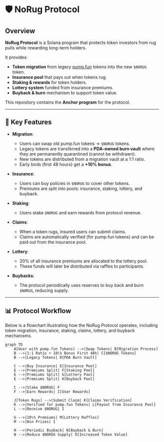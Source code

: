 # 🛡️ NoRug Protocol

## Overview
**NoRug Protocol** is a Solana program that protects token investors from rug pulls while rewarding long-term holders.  

It provides:
- **Token migration** from legacy [pump.fun](https://pump.fun) tokens into the new `$NORUG` token.  
- **Insurance pool** that pays out when tokens rug.  
- **Staking & rewards** for token holders.  
- **Lottery system** funded from insurance premiums.  
- **Buyback & burn** mechanism to support token value.  

This repository contains the **Anchor program** for the protocol.

---

## 🔑 Key Features
- **Migration**:  
  - Users can swap old pump.fun tokens → `$NORUG` tokens.  
  - Legacy tokens are transferred into a **PDA-owned burn vault** where they are permanently quarantined (cannot be withdrawn).  
  - New tokens are distributed from a migration vault at a 1:1 ratio.  
  - Early birds (first 48 hours) get a **+10% bonus**.  

- **Insurance**:  
  - Users can buy policies in `$NORUG` to cover other tokens.  
  - Premiums are split into pools: insurance, staking, lottery, and buyback.  

- **Staking**:  
  - Users stake `$NORUG` and earn rewards from protocol revenue.  

- **Claims**:  
  - When a token rugs, insured users can submit claims.  
  - Claims are automatically verified (for pump.fun tokens) and can be paid out from the insurance pool.  

- **Lottery**:  
  - 20% of all insurance premiums are allocated to the lottery pool.  
  - These funds will later be distributed via raffles to participants.  

- **Buybacks**:  
  - The protocol periodically uses reserves to buy back and burn `$NORUG`, reducing supply.  

---
## 📊 Protocol Workflow

Below is a flowchart illustrating how the NoRug Protocol operates, including token migration, insurance, staking, claims, lottery, and buyback mechanisms.

```mermaid
graph TD
    A[User with pump.fun Tokens] -->|Swap Tokens| B[Migration Process]
    B -->|1:1 Ratio + 10\% Bonus First 48h| C[$NORUG Tokens]
    B -->|Legacy Tokens| D[PDA Burn Vault]
    
    C -->|Buy Insurance| E[Insurance Pool]
    E -->|Premiums Split| F[Staking Pool]
    E -->|Premiums Split| G[Lottery Pool]
    E -->|Premiums Split| H[Buyback Pool]
    
    C -->|Stake $NORUG| F
    F -->|Earn Rewards| I[User Rewards]
    
    J[Token Rugs] -->|Submit Claim| K[Claims Verification]
    K -->|Verified for pump.fun Tokens| L[Payout from Insurance Pool]
    L -->|Receive $NORUG| I
    
    G -->|20\% Premiums| M[Lottery Raffles]
    M -->|Win Prizes| I
    
    H -->|Periodic Buyback| N[Buyback & Burn]
    N -->|Reduce $NORUG Supply| O[Increased Token Value]
